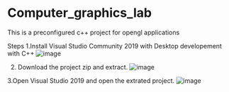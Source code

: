 # Computer_graphics_lab
This is a preconfigured c++ project for opengl applications

Steps
1.Install Visual Studio Community 2019 with Desktop developement with C++
![image](https://user-images.githubusercontent.com/27898749/117303092-f646da80-ae99-11eb-901f-05b7800e37fd.png)

2. Download the project zip and extract.
![image](https://user-images.githubusercontent.com/27898749/117303441-5178cd00-ae9a-11eb-8208-81fa18ba09c6.png)

3.Open Visual Studio 2019 and open the extrated project.
![image](https://user-images.githubusercontent.com/27898749/117303287-2c845a00-ae9a-11eb-8bb7-6cc8cf67c0aa.png)

